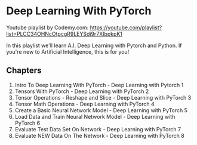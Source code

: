 # Deep Learning With PyTorch

 Youtube playlist by Codemy.com: <https://youtube.com/playlist?list=PLCC34OHNcOtpcgR9LEYSdi9r7XIbpkpK1>

In this playlist we'll learn A.I. Deep Learning with Pytorch and Python.  If you're new to Artificial Intelligence, this is for you!

## Chapters

1. Intro To Deep Learning With PyTorch - Deep Learning with Pytorch 1
2. Tensors With PyTorch - Deep Learning with PyTorch 2
3. Tensor Operations - Reshape and Slice - Deep Learning with PyTorch 3
4. Tensor Math Operations - Deep Learning with PyTorch 4
5. Create a Basic Neural Network Model - Deep Learning with PyTorch 5
6. Load Data and Train Neural Network Model - Deep Learning with PyTorch 6
7. Evaluate Test Data Set On Network - Deep Learning with PyTorch 7
8. Evaluate NEW Data On The Network - Deep Learning with PyTorch 8
